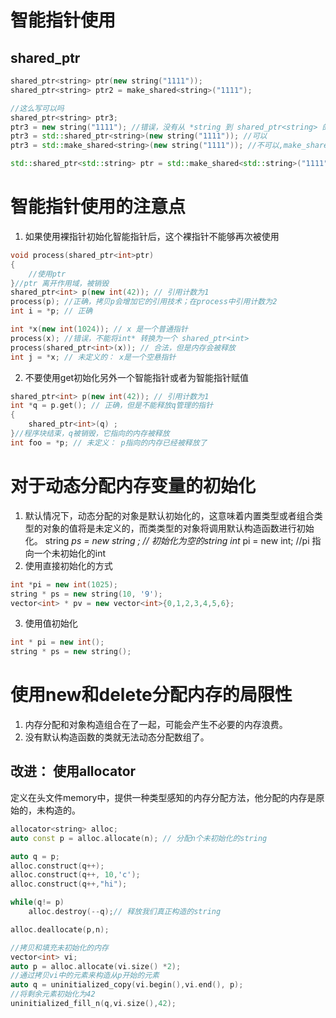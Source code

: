 # 智能指针使用
## shared_ptr
```c++
shared_ptr<string> ptr(new string("1111"));
shared_ptr<string> ptr2 = make_shared<string>("1111");

//这么写可以吗
shared_ptr<string> ptr3; 
ptr3 = new string("1111"); //错误，没有从 *string 到 shared_ptr<string> 的转化
ptr3 = std::shared_ptr<string>(new string("1111")); //可以
ptr3 = std::make_shared<string>(new string("1111")); //不可以,make_shared 调用string 的构造函数

std::shared_ptr<std::string> ptr = std::make_shared<std::string>("1111" ); //可以

```


# 智能指针使用的注意点
1. 如果使用裸指针初始化智能指针后，这个裸指针不能够再次被使用
```c++
void process(shared_ptr<int>ptr)
{
    //使用ptr
}//ptr 离开作用域，被销毁
shared_ptr<int> p(new int(42)); // 引用计数为1
process(p); //正确，拷贝p会增加它的引用技术；在process中引用计数为2
int i = *p; // 正确

int *x(new int(1024)); // x 是一个普通指针
process(x); //错误，不能将int* 转换为一个 shared_ptr<int>
process(shared_ptr<int>(x)); // 合法，但是内存会被释放
int j = *x; // 未定义的： x是一个空悬指针
```

2. 不要使用get初始化另外一个智能指针或者为智能指针赋值
```c++
shared_ptr<int> p(new int(42)); // 引用计数为1
int *q = p.get(); // 正确，但是不能释放q管理的指针
{
    shared_ptr<int>(q) ;
}//程序块结束，q被销毁，它指向的内存被释放
int foo = *p; // 未定义： p指向的内存已经被释放了
```

# 对于动态分配内存变量的初始化
1. 默认情况下，动态分配的对象是默认初始化的，这意味着内置类型或者组合类型的对象的值将是未定义的，而类类型的对象将调用默认构造函数进行初始化。
string *ps = new string ; // 初始化为空的string
int* pi = new int; //pi 指向一个未初始化的int
2. 使用直接初始化的方式
```c++
int *pi = new int(1025);
string * ps = new string(10, '9');
vector<int> * pv = new vector<int>{0,1,2,3,4,5,6};
```
3. 使用值初始化
```c++
int * pi = new int();
string * ps = new string();
```


# 使用new和delete分配内存的局限性
1. 内存分配和对象构造组合在了一起，可能会产生不必要的内存浪费。
2. 没有默认构造函数的类就无法动态分配数组了。

## 改进： 使用allocator
定义在头文件memory中，提供一种类型感知的内存分配方法，他分配的内存是原始的，未构造的。
```c++
allocator<string> alloc; 
auto const p = alloc.allocate(n); // 分配n个未初始化的string

auto q = p;
alloc.construct(q++);
alloc.construct(q++, 10,'c');
alloc.construct(q++,"hi");

while(q!= p) 
    alloc.destroy(--q);// 释放我们真正构造的string

alloc.deallocate(p,n);

//拷贝和填充未初始化的内存
vector<int> vi;
auto p = alloc.allocate(vi.size() *2);
//通过拷贝vi中的元素来构造从p开始的元素
auto q = uninitialized_copy(vi.begin(),vi.end(), p);
//将剩余元素初始化为42
uninitialized_fill_n(q,vi.size(),42);
```



